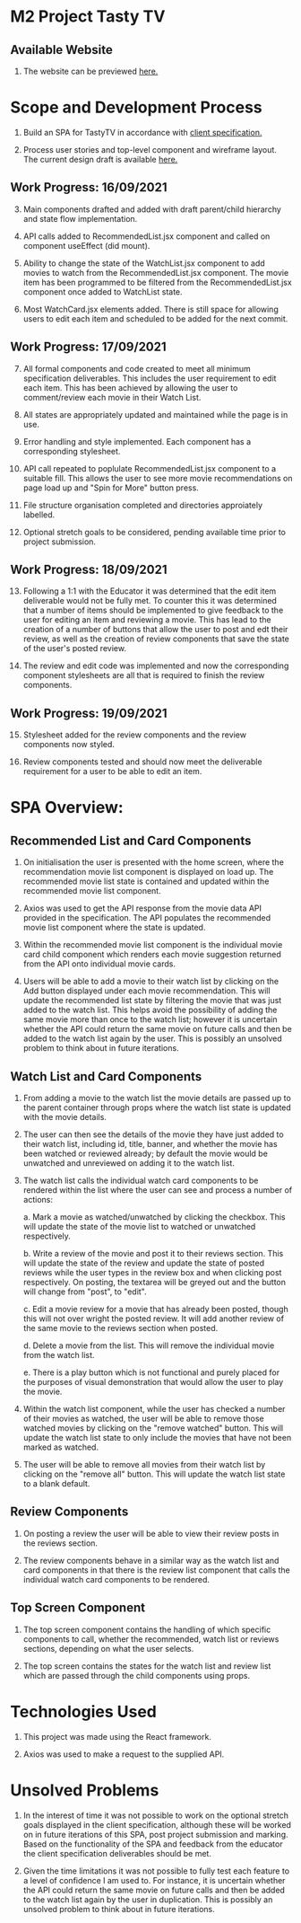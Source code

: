 # M2 Project Tasty TV

## Available Website

1. The website can be previewed [here.]()

# Scope and Development Process

1. Build an SPA for TastyTV in accordance with [client specification.](https://docs.google.com/document/d/1-GVAPklgZZkyeYGi1Y0W6LQszZEmD7P5GxO8g3V79uk/edit#heading=h.1y4lrf4t1nl3)

2. Process user stories and top-level component and wireframe layout. The current design draft is available [here.](https://miro.com/app/board/o9J_lxclt7o=/)

## Work Progress: 16/09/2021

3. Main components drafted and added with draft parent/child hierarchy and state flow implementation.

4. API calls added to RecommendedList.jsx component and called on component useEffect (did mount).

5. Ability to change the state of the WatchList.jsx component to add movies to watch from the RecommendedList.jsx component. The movie item has been programmed to be filtered from the RecommendedList.jsx component once added to WatchList state.

6. Most WatchCard.jsx elements added. There is still space for allowing users to edit each item and scheduled to be added for the next commit.

## Work Progress: 17/09/2021

7. All formal components and code created to meet all minimum specification deliverables. This includes the user requirement to edit each item. This has been achieved by allowing the user to comment/review each movie in their Watch List.

8. All states are appropriately updated and maintained while the page is in use.

9. Error handling and style implemented. Each component has a corresponding stylesheet.

10. API call repeated to poplulate RecommendedList.jsx component to a suitable fill. This allows the user to see more movie recommendations on page load up and "Spin for More" button press.

11. File structure organisation completed and directories approiately labelled.

12. Optional stretch goals to be considered, pending available time prior to project submission.

## Work Progress: 18/09/2021

13. Following a 1:1 with the Educator it was determined that the edit item deliverable would not be fully met. To counter this it was determined that a number of items should be implemented to give feedback to the user for editing an item and reviewing a movie. This has lead to the creation of a number of buttons that allow the user to post and edt their review, as well as the creation of review components that save the state of the user's posted review.

14. The review and edit code was implemented and now the corresponding component stylesheets are all that is required to finish the review components.

## Work Progress: 19/09/2021

15. Stylesheet added for the review components and the review components now styled.

16. Review components tested and should now meet the deliverable requirement for a user to be able to edit an item.

# SPA Overview:

## Recommended List and Card Components

1. On initialisation the user is presented with the home screen, where the recommendation movie list component is displayed on load up. The recommended movie list state is contained and updated within the recommended movie list component.

2. Axios was used to get the API response from the movie data API provided in the specification. The API populates the recommended movie list component where the state is updated.

3. Within the recommended movie list component is the individual movie card child component which renders each movie suggestion returned from the API onto individual movie cards.

4. Users will be able to add a movie to their watch list by clicking on the Add button displayed under each movie recommendation. This will update the recommended list state by filtering the movie that was just added to the watch list. This helps avoid the possibility of adding the same movie more than once to the watch list; however it is uncertain whether the API could return the same movie on future calls and then be added to the watch list again by the user. This is possibly an unsolved problem to think about in future iterations.

## Watch List and Card Components

1. From adding a movie to the watch list the movie details are passed up to the parent container through props where the watch list state is updated with the movie details.

2. The user can then see the details of the movie they have just added to their watch list, including id, title, banner, and whether the movie has been watched or reviewed already; by default the movie would be unwatched and unreviewed on adding it to the watch list.

3. The watch list calls the individual watch card components to be rendered within the list where the user can see and process a number of actions:

   a. Mark a movie as watched/unwatched by clicking the checkbox. This will update the state of the movie list to watched or unwatched respectively.

   b. Write a review of the movie and post it to their reviews section. This will update the state of the review and update the state of posted reviews while the user types in the review box and when clicking post respectively. On posting, the textarea will be greyed out and the button will change from "post", to "edit".

   c. Edit a movie review for a movie that has already been posted, though this will not over wright the posted review. It will add another review of the same movie to the reviews section when posted.

   d. Delete a movie from the list. This will remove the individual movie from the watch list.

   e. There is a play button which is not functional and purely placed for the purposes of visual demonstration that would allow the user to play the movie.

4. Within the watch list component, while the user has checked a number of their movies as watched, the user will be able to remove those watched movies by clicking on the "remove watched" button. This will update the watch list state to only include the movies that have not been marked as watched.

5. The user will be able to remove all movies from their watch list by clicking on the "remove all" button. This will update the watch list state to a blank default.

## Review Components

1. On posting a review the user will be able to view their review posts in the reviews section.

2. The review components behave in a similar way as the watch list and card components in that there is the review list component that calls the individual watch card components to be rendered.

## Top Screen Component

1. The top screen component contains the handling of which specific components to call, whether the recommended, watch list or reviews sections, depending on what the user selects.

2. The top screen contains the states for the watch list and review list which are passed through the child components using props.

# Technologies Used

1. This project was made using the React framework.

2. Axios was used to make a request to the supplied API.

# Unsolved Problems

1. In the interest of time it was not possible to work on the optional stretch goals displayed in the client specification, although these will be worked on in future iterations of this SPA, post project submission and marking. Based on the functionality of the SPA and feedback from the educator the client specification deliverables should be met.

2. Given the time limitations it was not possible to fully test each feature to a level of confidence I am used to. For instance, it is uncertain whether the API could return the same movie on future calls and then be added to the watch list again by the user in duplication. This is possibly an unsolved problem to think about in future iterations.

